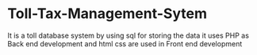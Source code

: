 # Toll-Tax-Management-Sytem
It is a toll database system by using sql for storing the data it uses PHP as Back end development and html css are used in Front end development
